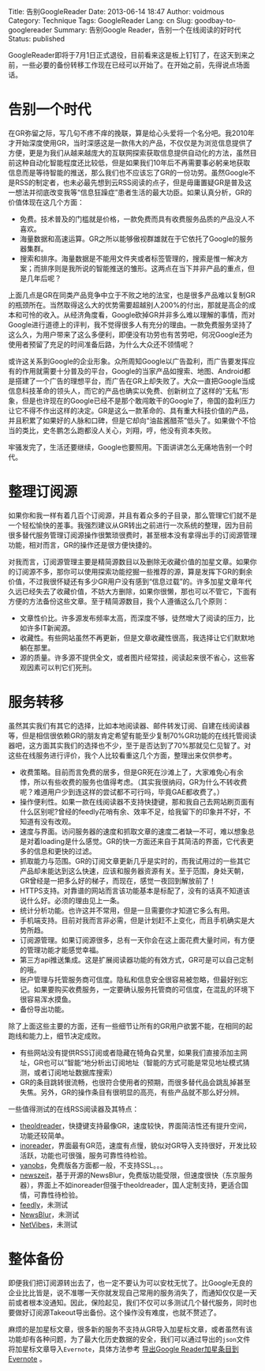 Title: 告别GoogleReader
Date: 2013-06-14 18:47
Author: voidmous
Category: Technique
Tags: GoogleReader
Lang: cn
Slug: goodbay-to-googlereader
Summary: 告别Google Reader，告别一个在线阅读的好时代
Status: published

GoogleReader即将于7月1日正式退役，目前看来这是板上钉钉了，在这天到来之前，一些必要的备份转移工作现在已经可以开始了。在开始之前，先得说点场面话。

# 告别一个时代

在GR弥留之际，写几句不疼不痒的挽联，算是给心头爱将一个名分吧。我2010年才开始深度使用GR，当时深感这是一款伟大的产品，不仅仅是为浏览信息提供了方便，更是为我们从越来越庞大的互联网探索获取信息提供自动化的方法，虽然目前这种自动化智能程度还比较低，但是如果我们10年后不再需要事必躬亲地获取信息而是等待智能的推送，那么我们也不应该忘了GR的一份功劳。虽然Google不是RSS的制定者，也未必最先想到云RSS阅读的点子，但是毋庸置疑GR是普及这一想法并彻底改变我等“信息狂躁症”患者生活的最大功臣。如果认真分析，GR的价值体现在这几个方面：

* 免费。技术普及的门槛就是价格，一款免费而具有收费服务品质的产品没人不喜欢。
* 海量数据和高速运算。GR之所以能够傲视群雄就在于它依托了Google的服务器集群。
* 搜索和排序。海量数据是不能用文件夹或者标签管理的，搜索是惟一解决方案；而排序则是我所说的智能推送的雏形。这两点在当下并非产品的重点，但是几年后呢？

上面几点是GR在同类产品竞争中立于不败之地的法宝，也是很多产品难以复制GR的瓶颈所在。当然取得这么大的优势需要超越别人200%的付出，那就是高企的成本和可怜的收入。从经济角度看，Google砍掉GR并非多么难以理解的事情，而对Google进行道德上的评判，我不觉得很多人有充分的理由。一款免费服务坚持了这么久，为用户带来了这么多便利，即便没有功劳也有苦劳吧，何况Google还为使用者预留了充足的时间准备后路，为什么大众还不领情呢？

或许这关系到Google的企业形象。众所周知Google以广告盈利，而广告要发挥应有的作用就需要十分普及的平台，Google的当家产品如搜索、地图、Android都是搭建了一个广告的理想平台，而广告在GR上却失败了。大众一直把Google当成信息科技革命的领头人，而它的产品也确实以免费、创新树立了这样的“无私”形象，但是也许现在的Google已经不是那个敢闯敢干的Google了，帝国的盈利压力让它不得不作出这样的决定。GR是这么一款革命的、具有重大科技价值的产品，并且积累了如果好的人脉和口碑，但是它却向“油盐酱醋茶”低头了。如果做个不恰当的类比，史冬鹏怎么跑都没人关心，刘翔，哼，他没有资本失败。

牢骚发完了，生活还要继续，Google也要照用。下面讲讲怎么无痛地告别一个时代。

# 整理订阅源

如果你和我一样有着几百个订阅源，并且有着众多的子目录，那么管理它们就不是一个轻松愉快的差事。我强烈建议从GR转出之前进行一次系统的整理，因为目前很多替代服务管理订阅源操作很繁琐很费时，甚至根本没有拿得出手的订阅源管理功能，相对而言，GR的操作还是很方便快捷的。

对我而言，订阅源管理主要是精简源数目以及删除无收藏价值的加星文章。如果你的订阅源不多，那你可以使用探索功能挖掘一些推荐的源，算是发挥下GR的剩余价值，不过我很怀疑还有多少GR用户没有感到“信息过载”的。许多加星文章年代久远已经失去了收藏价值，不妨大方删除，如果你很懒，那也可以不管它，下面有方便的方法备份这些文章。至于精简源数目，我个人遵循这么几个原则：

* 文章性价比。许多源发布频率太高，而深度不够，徒然增大了阅读的压力，比如许多IT新闻源。
* 收藏性。有些网站虽然不再更新，但是文章收藏性很高，我选择让它们默默地躺在那里。
* 源的质量。许多源不提供全文，或者图片经常挂，阅读起来很不省心，这些客观因素可以判它们死刑。

# 服务转移

虽然其实我们有其它的选择，比如本地阅读器、邮件转发订阅、自建在线阅读器等，但是相信很依赖GR的朋友肯定希望有能至少复制70%GR功能的在线托管阅读器吧，这方面其实我们的选择也不少，至于是否达到了70%那就见仁见智了。对这些在线服务进行评价，我个人比较看重这几个方面，整理出来仅供参考。

* 收费策略。目前而言免费的居多，但是GR死在沙滩上了，大家难免心有余悸，所以有些收费的服务也值得考虑。（其实我很纳闷，GR为什么不转收费呢？难道用户少到连这样的尝试都不可行吗，毕竟GAE都收费了。）
* 操作便利性。如果一款在线阅读器不支持快捷键，那和我自己去网站刷页面有什么区别呢?曾经的feedly花哨有余、效率不足，给我留下的印象并不好，不知道有没有改观。
* 速度与界面。访问服务器的速度和抓取文章的速度二者缺一不可，难以想象总是对着loading是什么感觉。GR的快一方面还来自于其简洁的界面，它代表更多的信息和更快的过滤。
* 抓取能力与范围。GR的订阅文章更新几乎是实时的，而我试用过的一些其它产品却未能达到这么快速，应该和服务器资源有关。至于范围，身处天朝，GR曾经是一把多么好的梯子，而现在，感觉一夜回到解放前了！
* HTTPS支持。对靠谱的网站而言该功能基本是标配了，没有的话真不知道该说什么好。必须的理由见上一条。
* 统计分析功能。也许这并不常用，但是一旦需要你才知道它多么有用。
* 手机端支持。目前对我而言非必需，但是计划赶不上变化，而且手机确实是大势所趋。
* 订阅源管理。如果订阅源很多，总有一天你会在这上面花费大量时间，有方便的管理功能才能感觉幸福。
* 第三方api推送集成。这是扩展阅读器功能的有效方式，GR可是可以自己定制的哦。
* 账户管理与托管服务商可信度。隐私和信息安全很容易被忽略，但最好别忘记。如果要购买收费服务，一定要确认服务托管商的可信度，在混乱的环境下很容易浑水摸鱼。
* 备份导出功能。

除了上面这些主要的方面，还有一些细节让所有的GR用户欲罢不能，在相同的起跑线和能力上，细节决定成败。

* 有些网站没有提供RSS订阅或者隐藏在犄角旮旯里，如果我们直接添加主网址，GR也可以”智能“地分析出订阅地址（智能的方式可能是常见地址模式猜测，或者订阅地址数据库搜索）
* GR的条目跳转很流畅，也很符合使用者的预期，而很多替代品会跳乱掉甚至失焦。另外，GR的操作条目有很明显的高亮，有些产品就不那么好分辨。

一些值得测试的在线RSS阅读器及其特点：
* [theoldreader](http://theoldreader.com/ )，快捷键支持最像GR，速度较快，界面简洁性还有提升空间，功能还较简单。
* [inoreader](https://www.inoreader.com/ )，界面最有GR范，速度有点慢，貌似对GR导入支持很好，开发比较活跃，功能也可很强，服务可靠性待检验。
* [yanobs](http://yanobs.com/reader/ )，免费版各方面都一般，不支持SSL。。。
* [newszeit](https://www.newszeit.com )，基于开源的NewsBlur，免费版功能受限，但速度很快（东京服务器），界面上不如inoreader但强于theoldreader，国人定制支持，更适合国情，可靠性待检验。
* [feedly](http://www.feedly.com/ )，未测试
* [NewsBlur](http://www.newsblur.com/ )，未测试
* [NetVibes](http://www.netvibes.com/ )，未测试

# 整体备份

即便我们把订阅源转出去了，也一定不要认为可以安枕无忧了。比Google无良的企业比比皆是，说不准哪一天你就发现自己常用的服务消失了，而通知仅仅是一天前或者根本没通知。因此，保险起见，我们不仅可以多测试几个替代服务，同时也要做好订阅源Takeout导出备份。这个操作没有难度，也就不赘述了。

麻烦的是加星标文章，很多新的服务不支持从GR导入加星标文章，或者虽然有该功能却有各种问题，为了最大化历史数据的安全，我们可以通过导出的`json`文件将加星标文章导入`Evernote`，具体方法参考 [导出Google Reader加星条目到Evernote](http://www.joshuazhang.net/posts/2013/Apr/export-googlereader-starreditem-to-evernote.html ) 。







